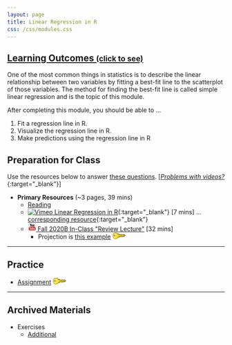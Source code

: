 ```yaml
---
layout: page
title: Linear Regression in R
css: /css/modules.css
---
```


<div class="panel-group-ILOs">
  <div class="panel panel-default">
    <div class="panel-heading">
      <h2 class="panel-title">
        <a data-toggle="collapse" href="#ILOs">Learning Outcomes <small>(click to see)</small></a>
      </h2>
    </div>
    <div id="ILOs" class="panel-collapse collapse">
      <div class="panel-body">
One of the most common things in statistics is to describe the linear relationship between two variables by fitting a best-fit line to the scatterplot of those variables.  The method for finding the best-fit line is called simple linear regression and is the topic of this module.

<p>After completing this module, you should be able to ...</p>

<ol>
  <li>Fit a regression line in R.</li>
  <li>Visualize the regression line in R.</li>
  <li>Make predictions using the regression line in R</li>
</ol>
      </div>
    </div>
  </div>
</div>

## Preparation for Class

Use the resources below to answer [these questions](Prep/RRegression). [[*Problems with videos?*](../resources/FAQs/videos){:target="_blank"}]

* **Primary Resources** (~3 pages, 39 mins)
  * [Reading](bookR/RRegression.html)
  * [![Vimeo](../img/dhovid.png) Linear Regression in R](https://vimeo.com/440703068){:target="_blank"} [7 mins] ... [corresponding resource](HO/Penguins.html#RRegression){:target="_blank"}
  * [![YouTube](../img/youtube.png) Fall 2020B In-Class "Review Lecture"](https://youtu.be/rVxl-hw1kOo) [32 mins]
    * Projection is [this example](CE/RRegression_CExmpl) [![Decoration](../img/key.png)](CE/KEY_RRegression_CExmpl)

----

## Practice

* [Assignment](CE/RRegression_CE1) [![Decoration](../img/key.png)](CE/KEY_RRegression_CE)

----

## Archived Materials

* Exercises
  * [Additional](CE/RRegression_CE2)
